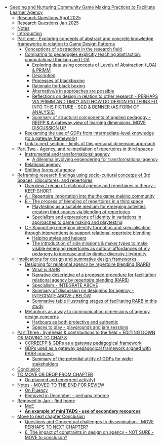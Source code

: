 -   [Seeding and Nurturing Community Game Making Practices to Facilitate
    Learner
    Agency](#seeding-and-nurturing-community-game-making-practices-to-facilitate-learner-agency)
    -   [Research Questions April 2025](#research-questions-april-2025)
    -   [Research Questions Jan 2025](#research-questions-jan-2025)
    -   [Notes](#notes)
    -   [Introduction](#introduction)
    -   [Part one - Exploring concepts of abstract and concrete
        knowledge frameworks in relation to Game Design
        Patterns](#part-one---exploring-concepts-of-abstract-and-concrete-knowledge-frameworks-in-relation-to-game-design-patterns)
        -   [Conceptions of abstraction in the research
            field](#conceptions-of-abstraction-in-the-research-field)
        -   [Comparing to pedagogies explicitly teaching abstraction,
            computational thinking and
            LOA](#comparing-to-pedagogies-explicitly-teaching-abstraction-computational-thinking-and-loa)
            -   [Exploring data using concepts of Levels of Abstraction
                (LOA) &
                PRIMM](#exploring-data-using-concepts-of-levels-of-abstraction-loa-primm)
            -   [Description](#description)
            -   [Processes of blackboxing](#processes-of-blackboxing)
            -   [Rationale for black
                boxing](#rationale-for-black-boxing)
            -   [Alternative/s in approaches are
                possible](#alternatives-in-approaches-are-possible)
            -   [Reflections on design in relation to other research -
                PERHAPS VIA PRIMM AND UMC? AND HOW DO DESIGN PATTERNS
                FIT INTO THIS PICTURE - SGD & DENNER (AS FORM OF
                ANALYSIS)](#reflections-on-design-in-relation-to-other-research---perhaps-via-primm-and-umc-and-how-do-design-patterns-fit-into-this-picture---sgd-denner-as-form-of-analysis)
            -   [Summary of structural components of applied pedagogy -
                REEPP & A gateway view of learning dimensions. MOVE
                DISCUSSION
                UP](#summary-of-structural-components-of-applied-pedagogy---reepp-a-gateway-view-of-learning-dimensions.-move-discussion-up)
        -   [Reexaming the use of GDPs from intermediate-level knowledge
            (to a gateway
            framework)](#reexaming-the-use-of-gdps-from-intermediate-level-knowledge-to-a-gateway-framework)
        -   [Link to next section - limits of this personal dimension
            approach](#link-to-next-section---limits-of-this-personal-dimension-approach)
    -   [Part Two - Agency, and re-mediation of repertoires in third
        spaces](#part-two---agency-and-re-mediation-of-repertoires-in-third-spaces)
        -   [Instrumental and transformational
            agency](#instrumental-and-transformational-agency)
            -   [A dilemma involving engendering for transformational
                agency](#a-dilemma-involving-engendering-for-transformational-agency)
        -   [Relational agency](#relational-agency)
        -   [Shifting forms of agency](#shifting-forms-of-agency)
    -   [Reframing research findings using socio-cultural concetps of
        3rd Spaces, idiocultures, and
        repertoires](#reframing-research-findings-using-socio-cultural-concetps-of-3rd-spaces-idiocultures-and-repertoires)
        -   [Overview / recap of relational agency and repertoires in
            theory - KEEP
            SHORT](#overview-recap-of-relational-agency-and-repertoires-in-theory---keep-short)
        -   [A - Repertoire importation into the the game making
            community](#a---repertoire-importation-into-the-the-game-making-community)
        -   [B - The process of blending of repertoires in a third
            space](#b---the-process-of-blending-of-repertoires-in-a-third-space)
            -   [Playtesting as a suitable medium for emerging
                activities creating third spaces via blending of
                repertoires](#playtesting-as-a-suitable-medium-for-emerging-activities-creating-third-spaces-via-blending-of-repertoires)
            -   [Specialism and expressions of identity in variations in
                approaches to game making and
                playtesting](#specialism-and-expressions-of-identity-in-variations-in-approaches-to-game-making-and-playtesting)
        -   [C - Supporting emerging identity formation and
            specialisation through interventions to support relational
            repertoire
            blending](#c---supporting-emerging-identity-formation-and-specialisation-through-interventions-to-support-relational-repertoire-blending)
            -   [Helping styles and
                helpers](#helping-styles-and-helpers)
            -   [The introduction of side missions & maker types to make
                visible emerging repertoires as cultural affordances of
                my pedagogy to increase and legitimise diversity /
                hybridity](#the-introduction-of-side-missions-maker-types-to-make-visible-emerging-repertoires-as-cultural-affordances-of-my-pedagogy-to-increase-and-legitimise-diversity-hybridity)
    -   [Implications for design and summative design
        frameworks](#implications-for-design-and-summative-design-frameworks)
        -   [Designing for relational agency by repertoire blending
            (RARB)](#designing-for-relational-agency-by-repertoire-blending-rarb)
            -   [What is RARB](#what-is-rarb)
            -   [Narrative descriptive of a proposed procedure for
                facilitation relational agency by repertoire blending
                (RARB)](#narrative-descriptive-of-a-proposed-procedure-for-facilitation-relational-agency-by-repertoire-blending-rarb)
            -   [Specialism - INTEGRATE
                ABOVE](#specialism---integrate-above)
            -   [Summary of discussion on designing for agency -
                INTEGRATE ABOVE /
                BELOW](#summary-of-discussion-on-designing-for-agency---integrate-above-below)
            -   [Summative table illustrating stages of facilitating
                RARB in this
                study](#summative-table-illustrating-stages-of-facilitating-rarb-in-this-study)
        -   [Metaphors as a way to communication dimensions of agency
            design
            concerns](#metaphors-as-a-way-to-communication-dimensions-of-agency-design-concerns)
            -   [Harbours as both protective and
                authentic](#harbours-as-both-protective-and-authentic)
            -   [Spaces to play - playgrounds and jam
                sessions](#spaces-to-play---playgrounds-and-jam-sessions)
    -   [Part Three : Synthesis & contributions to the field = EDITING
        DOWN OR MOVING TO CHAP
        8](#part-three-synthesis-contributions-to-the-field-editing-down-or-moving-to-chap-8)
        -   [CCRREEPP & GDPs as a gateway pedagogical
            framework](#ccrreepp-gdps-as-a-gateway-pedagogical-framework)
        -   [GDPs used as a gateway pedagogical framework aligned with
            RARB
            process](#gdps-used-as-a-gateway-pedagogical-framework-aligned-with-rarb-process)
            -   [Summary of the potential utility of GDPs for wider
                stakeholders](#summary-of-the-potential-utility-of-gdps-for-wider-stakeholders)
    -   [Conclusion](#conclusion)
    -   [TO MOVE OR DROP FROM CHAPTER](#to-move-or-drop-from-chapter)
        -   [On planned and emergent
            activity)](#on-planned-and-emergent-activity)
    -   [Notes - MOVED TO THE END FOR
        REVIEW](#notes---moved-to-the-end-for-review)
        -   [On Fluency](#on-fluency)
        -   [Removed in December - perhaps
            rehome](#removed-in-december---perhaps-rehome)
    -   [Removed in Jan - find home](#removed-in-jan---find-home)
        -   [MoE](#moe)
        -   [**An example of mini TADS - use of secondary
            resources**](#an-example-of-mini-tads---use-of-secondary-resources)
    -   [Move to next chapter
        Conclusion](#move-to-next-chapter-conclusion)
        -   [Questions and Conceptual challenges to dissemination - MOVE
            PERHAPS TO NEXT
            CHAPTER?](#questions-and-conceptual-challenges-to-dissemination---move-perhaps-to-next-chapter)
        -   [6. The impact of constraints in design on agency - NOT SURE
            -MOVE to
            concluson?](#the-impact-of-constraints-in-design-on-agency---not-sure--move-to-concluson)
